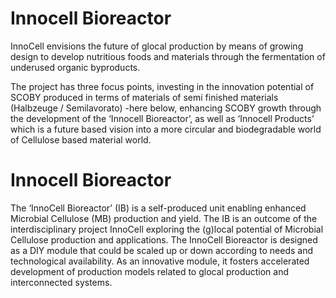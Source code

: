 # Innocell Bioreactor

InnoCell envisions the future of glocal production by means of growing design to develop nutritious foods and materials through the fermentation of underused organic byproducts.

The project has three focus points, investing in the innovation potential of  SCOBY produced in terms of materials of semi finished materials (Halbzeuge / Semilavorato) -here below, enhancing SCOBY growth through the development of the ‘Innocell Bioreactor’, as well as ‘Innocell Products’ which is a future based vision into a more circular and biodegradable world of Cellulose based material world.

# Innocell Bioreactor

The ‘InnoCell Bioreactor’ (IB) is a self-produced unit enabling enhanced Microbial Cellulose (MB) production and yield. The IB is an outcome of the interdisciplinary project InnoCell exploring the (g)local potential of Microbial Cellulose production and applications. The InnoCell Bioreactor is designed as a DIY module that could be scaled up or down according to needs and technological availability. As an innovative module, it fosters accelerated development of production models related to glocal production and interconnected systems.
